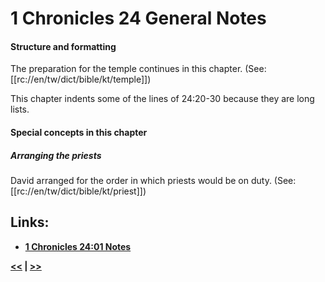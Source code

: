 # 1 Chronicles 24 General Notes #

#### Structure and formatting ####

The preparation for the temple continues in this chapter. (See: [[rc://en/tw/dict/bible/kt/temple]])

This chapter indents some of the lines of 24:20-30 because they are long lists. 

#### Special concepts in this chapter ####

##### Arranging the priests #####
David arranged for the order in which priests would be on duty. (See: [[rc://en/tw/dict/bible/kt/priest]])

## Links: ##

* __[1 Chronicles 24:01 Notes](./01.md)__

__[<<](../23/intro.md) | [>>](../25/intro.md)__
